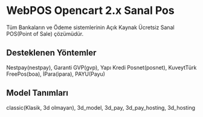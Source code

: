 # WebPOS Opencart 2.x Sanal Pos
Tüm Bankaların ve Ödeme sistemlerinin Açık Kaynak Ücretsiz Sanal POS(Point of Sale) çözümüdür.

Desteklenen Yöntemler
---------------------
Nestpay(nestpay),
Garanti GVP(gvp),
Yapı Kredi Posnet(posnet),
KuveytTürk FreePos(boa),
İPara(ipara),
PAYU(Payu)

Model Tanımları
---------------
classic(Klasik, 3d olmayan),
3d_model,
3d_pay,
3d_pay_hosting,
3d_hosting
